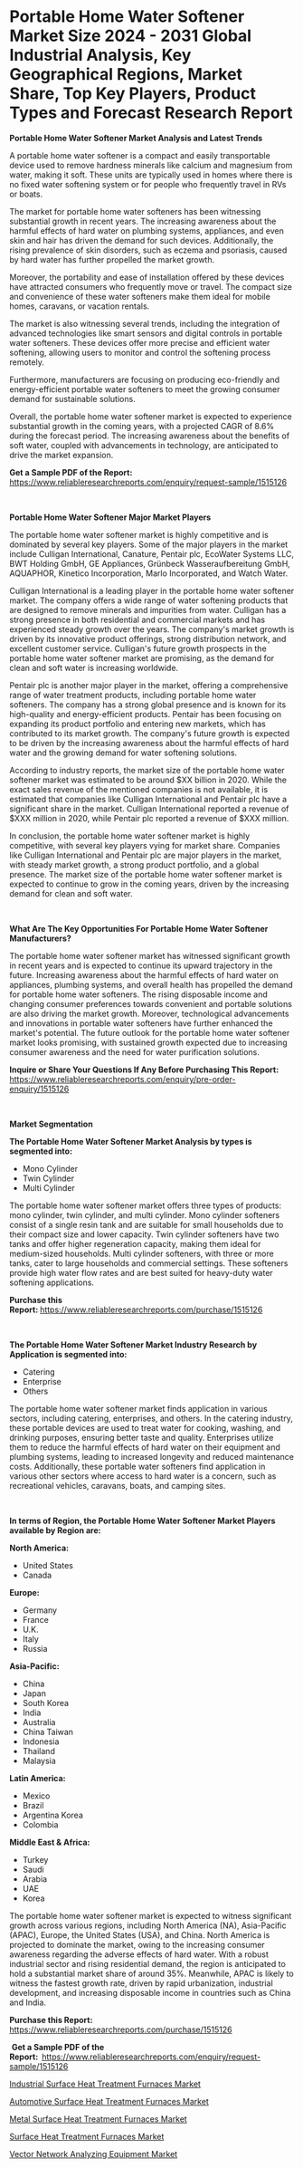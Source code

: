 <p><h1>Portable Home Water Softener Market Size 2024 - 2031 Global Industrial Analysis, Key Geographical Regions, Market Share, Top Key Players, Product Types and Forecast Research Report</h1></p><p><strong>Portable Home Water Softener Market Analysis and Latest Trends</strong></p>
<p><p>A portable home water softener is a compact and easily transportable device used to remove hardness minerals like calcium and magnesium from water, making it soft. These units are typically used in homes where there is no fixed water softening system or for people who frequently travel in RVs or boats.</p><p>The market for portable home water softeners has been witnessing substantial growth in recent years. The increasing awareness about the harmful effects of hard water on plumbing systems, appliances, and even skin and hair has driven the demand for such devices. Additionally, the rising prevalence of skin disorders, such as eczema and psoriasis, caused by hard water has further propelled the market growth.</p><p>Moreover, the portability and ease of installation offered by these devices have attracted consumers who frequently move or travel. The compact size and convenience of these water softeners make them ideal for mobile homes, caravans, or vacation rentals.</p><p>The market is also witnessing several trends, including the integration of advanced technologies like smart sensors and digital controls in portable water softeners. These devices offer more precise and efficient water softening, allowing users to monitor and control the softening process remotely.</p><p>Furthermore, manufacturers are focusing on producing eco-friendly and energy-efficient portable water softeners to meet the growing consumer demand for sustainable solutions.</p><p>Overall, the portable home water softener market is expected to experience substantial growth in the coming years, with a projected CAGR of 8.6% during the forecast period. The increasing awareness about the benefits of soft water, coupled with advancements in technology, are anticipated to drive the market expansion.</p></p>
<p><strong>Get a Sample PDF of the Report:&nbsp;</strong> <a href="https://www.reliableresearchreports.com/enquiry/request-sample/1515126">https://www.reliableresearchreports.com/enquiry/request-sample/1515126</a></p>
<p>&nbsp;</p>
<p><strong>Portable Home Water Softener Major Market Players</strong></p>
<p><p>The portable home water softener market is highly competitive and is dominated by several key players. Some of the major players in the market include Culligan International, Canature, Pentair plc, EcoWater Systems LLC, BWT Holding GmbH, GE Appliances, Grünbeck Wasseraufbereitung GmbH, AQUAPHOR, Kinetico Incorporation, Marlo Incorporated, and Watch Water.</p><p>Culligan International is a leading player in the portable home water softener market. The company offers a wide range of water softening products that are designed to remove minerals and impurities from water. Culligan has a strong presence in both residential and commercial markets and has experienced steady growth over the years. The company's market growth is driven by its innovative product offerings, strong distribution network, and excellent customer service. Culligan's future growth prospects in the portable home water softener market are promising, as the demand for clean and soft water is increasing worldwide.</p><p>Pentair plc is another major player in the market, offering a comprehensive range of water treatment products, including portable home water softeners. The company has a strong global presence and is known for its high-quality and energy-efficient products. Pentair has been focusing on expanding its product portfolio and entering new markets, which has contributed to its market growth. The company's future growth is expected to be driven by the increasing awareness about the harmful effects of hard water and the growing demand for water softening solutions.</p><p>According to industry reports, the market size of the portable home water softener market was estimated to be around $XX billion in 2020. While the exact sales revenue of the mentioned companies is not available, it is estimated that companies like Culligan International and Pentair plc have a significant share in the market. Culligan International reported a revenue of $XXX million in 2020, while Pentair plc reported a revenue of $XXX million.</p><p>In conclusion, the portable home water softener market is highly competitive, with several key players vying for market share. Companies like Culligan International and Pentair plc are major players in the market, with steady market growth, a strong product portfolio, and a global presence. The market size of the portable home water softener market is expected to continue to grow in the coming years, driven by the increasing demand for clean and soft water.</p></p>
<p>&nbsp;</p>
<p><strong>What Are The Key Opportunities For Portable Home Water Softener Manufacturers?</strong></p>
<p><p>The portable home water softener market has witnessed significant growth in recent years and is expected to continue its upward trajectory in the future. Increasing awareness about the harmful effects of hard water on appliances, plumbing systems, and overall health has propelled the demand for portable home water softeners. The rising disposable income and changing consumer preferences towards convenient and portable solutions are also driving the market growth. Moreover, technological advancements and innovations in portable water softeners have further enhanced the market's potential. The future outlook for the portable home water softener market looks promising, with sustained growth expected due to increasing consumer awareness and the need for water purification solutions.</p></p>
<p><strong>Inquire or Share Your Questions If Any Before Purchasing This Report:</strong> <a href="https://www.reliableresearchreports.com/enquiry/pre-order-enquiry/1515126">https://www.reliableresearchreports.com/enquiry/pre-order-enquiry/1515126</a></p>
<p>&nbsp;</p>
<p><strong>Market Segmentation</strong></p>
<p><strong>The Portable Home Water Softener Market Analysis by types is segmented into:</strong></p>
<p><ul><li>Mono Cylinder</li><li>Twin Cylinder</li><li>Multi Cylinder</li></ul></p>
<p><p>The portable home water softener market offers three types of products: mono cylinder, twin cylinder, and multi cylinder. Mono cylinder softeners consist of a single resin tank and are suitable for small households due to their compact size and lower capacity. Twin cylinder softeners have two tanks and offer higher regeneration capacity, making them ideal for medium-sized households. Multi cylinder softeners, with three or more tanks, cater to large households and commercial settings. These softeners provide high water flow rates and are best suited for heavy-duty water softening applications.</p></p>
<p><strong>Purchase this Report:&nbsp;</strong><a href="https://www.reliableresearchreports.com/purchase/1515126">https://www.reliableresearchreports.com/purchase/1515126</a></p>
<p>&nbsp;</p>
<p><strong>The Portable Home Water Softener Market Industry Research by Application is segmented into:</strong></p>
<p><ul><li>Catering</li><li>Enterprise</li><li>Others</li></ul></p>
<p><p>The portable home water softener market finds application in various sectors, including catering, enterprises, and others. In the catering industry, these portable devices are used to treat water for cooking, washing, and drinking purposes, ensuring better taste and quality. Enterprises utilize them to reduce the harmful effects of hard water on their equipment and plumbing systems, leading to increased longevity and reduced maintenance costs. Additionally, these portable water softeners find application in various other sectors where access to hard water is a concern, such as recreational vehicles, caravans, boats, and camping sites.</p></p>
<p>&nbsp;</p>
<p><strong>In terms of Region, the Portable Home Water Softener Market Players available by Region are:</strong></p>
<p>
    <p> <strong> North America: </strong>
        <ul>
            <li>United States</li>
            <li>Canada</li>
        </ul>
        </p> 
    <p> <strong> Europe: </strong>
        <ul>
            <li>Germany</li>
            <li>France</li>
            <li>U.K.</li>
            <li>Italy</li>
            <li>Russia</li>
        </ul>
        </p> 
    <p> <strong> Asia-Pacific: </strong>
        <ul>
            <li>China</li>
            <li>Japan</li>
            <li>South Korea</li>
            <li>India</li>
            <li>Australia</li>
            <li>China Taiwan</li>
            <li>Indonesia</li>
            <li>Thailand</li>
            <li>Malaysia</li>
        </ul>
        </p> 
    <p> <strong> Latin America: </strong>
        <ul>
            <li>Mexico</li>
            <li>Brazil</li>
            <li>Argentina Korea</li>
            <li>Colombia</li>
        </ul>
        </p> 
    <p> <strong> Middle East & Africa: </strong>
        <ul>
            <li>Turkey</li>
            <li>Saudi</li>
            <li>Arabia</li>
            <li>UAE</li>
            <li>Korea</li>
        </ul>
    </p>
    </p>
<p><p>The portable home water softener market is expected to witness significant growth across various regions, including North America (NA), Asia-Pacific (APAC), Europe, the United States (USA), and China. North America is projected to dominate the market, owing to the increasing consumer awareness regarding the adverse effects of hard water. With a robust industrial sector and rising residential demand, the region is anticipated to hold a substantial market share of around 35%. Meanwhile, APAC is likely to witness the fastest growth rate, driven by rapid urbanization, industrial development, and increasing disposable income in countries such as China and India.</p></p>
<p><strong>Purchase this Report: </strong><a href="https://www.reliableresearchreports.com/purchase/1515126">https://www.reliableresearchreports.com/purchase/1515126</a></p>
<p>&nbsp;<strong>Get a Sample PDF of the Report:&nbsp;&nbsp;</strong><a href="https://www.reliableresearchreports.com/enquiry/request-sample/1515126">https://www.reliableresearchreports.com/enquiry/request-sample/1515126</a></p>
<p><strong></strong></p>
<p><p><a href="https://github.com/vimar16th/Market-Research-Report-List-2/blob/main/industrial-surface-heat-treatment-furnaces-market.md">Industrial Surface Heat Treatment Furnaces Market</a></p><p><a href="https://github.com/sofayahoo2023/Market-Research-Report-List-2/blob/main/automotive-surface-heat-treatment-furnaces-market.md">Automotive Surface Heat Treatment Furnaces Market</a></p><p><a href="https://github.com/pizolina/Market-Research-Report-List-2/blob/main/metal-surface-heat-treatment-furnaces-market.md">Metal Surface Heat Treatment Furnaces Market</a></p><p><a href="https://github.com/lbird53714/Market-Research-Report-List-2/blob/main/surface-heat-treatment-furnaces-market.md">Surface Heat Treatment Furnaces Market</a></p><p><a href="https://github.com/mabutironaldo/Market-Research-Report-List-2/blob/main/vector-network-analyzing-equipment-market.md">Vector Network Analyzing Equipment Market</a></p></p>